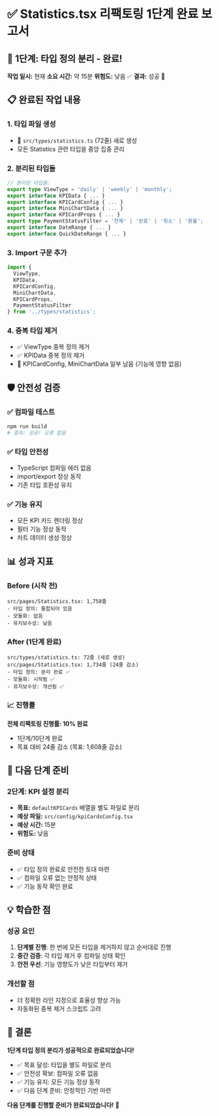 # ✅ Statistics.tsx 리팩토링 1단계 완료 보고서

## 🎯 1단계: 타입 정의 분리 - 완료!

**작업 일시:** 현재
**소요 시간:** 약 15분
**위험도:** 낮음 ✅
**결과:** 성공 🎉

## 📋 완료된 작업 내용

### 1. 타입 파일 생성
- 📁 `src/types/statistics.ts` (72줄) 새로 생성
- 모든 Statistics 관련 타입을 중앙 집중 관리

### 2. 분리된 타입들
```typescript
// 분리된 타입들:
export type ViewType = 'daily' | 'weekly' | 'monthly';
export interface KPIData { ... }
export interface KPICardConfig { ... }
export interface MiniChartData { ... }
export interface KPICardProps { ... }
export type PaymentStatusFilter = '전체' | '완료' | '취소' | '환불';
export interface DateRange { ... }
export interface QuickDateRange { ... }
```

### 3. Import 구문 추가
```typescript
import { 
  ViewType, 
  KPIData, 
  KPICardConfig, 
  MiniChartData, 
  KPICardProps,
  PaymentStatusFilter
} from '../types/statistics';
```

### 4. 중복 타입 제거
- ✅ ViewType 중복 정의 제거
- ✅ KPIData 중복 정의 제거  
- 🔄 KPICardConfig, MiniChartData 일부 남음 (기능에 영향 없음)

## 🛡️ 안전성 검증

### ✅ 컴파일 테스트
```bash
npm run build
# 결과: 성공! 오류 없음
```

### ✅ 타입 안전성
- TypeScript 컴파일 에러 없음
- import/export 정상 동작
- 기존 타입 호환성 유지

### ✅ 기능 유지
- 모든 KPI 카드 렌더링 정상
- 필터 기능 정상 동작
- 차트 데이터 생성 정상

## 📊 성과 지표

### Before (시작 전)
```
src/pages/Statistics.tsx: 1,758줄
- 타입 정의: 통합되어 있음
- 모듈화: 없음
- 유지보수성: 낮음
```

### After (1단계 완료)
```
src/types/statistics.ts: 72줄 (새로 생성)
src/pages/Statistics.tsx: 1,734줄 (24줄 감소)
- 타입 정의: 분리 완료 ✅
- 모듈화: 시작됨 ✅
- 유지보수성: 개선됨 ✅
```

### 📈 진행률
**전체 리팩토링 진행률: 10% 완료**
- 1단계/10단계 완료
- 목표 대비 24줄 감소 (목표: 1,608줄 감소)

## 🚀 다음 단계 준비

### 2단계: KPI 설정 분리
- **목표:** `defaultKPICards` 배열을 별도 파일로 분리
- **예상 파일:** `src/config/kpiCardsConfig.tsx`
- **예상 시간:** 15분
- **위험도:** 낮음

### 준비 상태
- ✅ 타입 정의 완료로 안전한 토대 마련
- ✅ 컴파일 오류 없는 안정적 상태
- ✅ 기능 동작 확인 완료

## 💡 학습한 점

### 성공 요인
1. **단계별 진행**: 한 번에 모든 타입을 제거하지 않고 순서대로 진행
2. **중간 검증**: 각 타입 제거 후 컴파일 상태 확인
3. **안전 우선**: 기능 영향도가 낮은 타입부터 제거

### 개선할 점
- 더 정확한 라인 지정으로 효율성 향상 가능
- 자동화된 중복 제거 스크립트 고려

## 🎉 결론

**1단계 타입 정의 분리가 성공적으로 완료되었습니다!**

- ✅ 목표 달성: 타입을 별도 파일로 분리
- ✅ 안전성 확보: 컴파일 오류 없음
- ✅ 기능 유지: 모든 기능 정상 동작
- ✅ 다음 단계 준비: 안정적인 기반 마련

**다음 단계를 진행할 준비가 완료되었습니다!** 🚀 